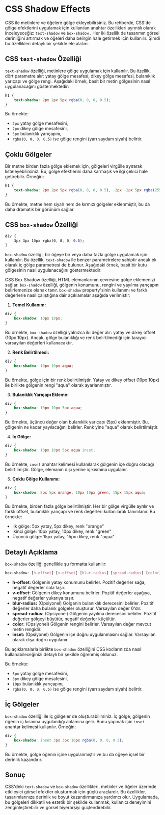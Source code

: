 # CSS Shadow Effects

CSS ile metinlere ve öğelere gölge ekleyebilirsiniz. Bu rehberde, CSS'de gölge efektlerini uygulamak için kullanılan anahtar özellikleri ayrıntılı olarak inceleyeceğiz: `text-shadow` ve `box-shadow` . Her iki özellik de tasarımın görsel derinliğini artırmak ve öğeleri daha belirgin hale getirmek için kullanılır. Şimdi bu özellikleri detaylı bir şekilde ele alalım.

## CSS `text-shadow` Özelliği

`text-shadow` özelliği, metinlere gölge uygulamak için kullanılır. Bu özellik, dört parametre alır: yatay gölge mesafesi, dikey gölge mesafesi, bulanıklık yarıçapı ve gölge rengi. Aşağıdaki örnek, basit bir metin gölgesinin nasıl uygulanacağını göstermektedir:

```css
h1 {
    text-shadow: 2px 2px 5px rgba(0, 0, 0, 0.5);
}
```

Bu örnekte:
* `2px` yatay gölge mesafesini, 
* `2px` dikey gölge mesafesini, 
* `5px` bulanıklık yarıçapını, 
* `rgba(0, 0, 0, 0.5)` ise gölge rengini (yarı saydam siyah) belirtir.

## Çoklu Gölgeler

Bir metne birden fazla gölge eklemek için, gölgeleri virgülle ayırarak listeleyebilirsiniz. Bu, gölge efektlerini daha karmaşık ve ilgi çekici hale getirebilir. Örneğin:

```css
h1 {
    text-shadow: 2px 2px 5px rgba(0, 0, 0, 0.5), -2px -2px 5px rgba(255, 0, 0, 0.5);
}
```

Bu örnekte, metne hem siyah hem de kırmızı gölgeler eklenmiştir, bu da daha dramatik bir görünüm sağlar.

## CSS `box-shadow` Özelliği

```css
div {
    3px 3px 10px rgba(0, 0, 0, 0.5);
}
```

`box-shadow` özelliği, bir öğeye bir veya daha fazla gölge uygulamak için kullanılır. Bu özellik, `text-shadow` ile benzer parametrelere sahiptir ancak ek olarak iç gölge parametresi de bulunur. Aşağıdaki örnek, basit bir kutu gölgesinin nasıl uygulanacağını göstermektedir:

CSS Box Shadow özelliği, HTML elemanlarının çevresine gölge eklemenizi sağlar. `box-shadow` özelliği, gölgenin konumunu, rengini ve yayılma yarıçapını belirlemenize olanak tanır. `box-shadow` property'sinin kullanımı ve farklı değerlerle nasıl çalıştığına dair açıklamalar aşağıda verilmiştir:

1. **Temel Kullanım:** 

```css
div {
    box-shadow: 10px 10px;
}
```

Bu örnekte, `box-shadow` özelliği yalnızca iki değer alır: yatay ve dikey offset (10px 10px). Ancak, gölge bulanıklığı ve renk belirtilmediği için tarayıcı varsayılan değerleri kullanacaktır.

2. **Renk Belirtilmesi:** 

```css
div {
    box-shadow: 10px 10px aqua;
}
```

Bu örnekte, gölge için bir renk belirtilmiştir. Yatay ve dikey offset (10px 10px) ile birlikte gölgenin rengi "aqua" olarak ayarlanmıştır.

3. **Bulanıklık Yarıçapı Ekleme:** 

```css
div {
    box-shadow: 10px 10px 5px aqua;
}
```

Bu örnekte, üçüncü değer olan bulanıklık yarıçapı (5px) eklenmiştir. Bu, gölgenin ne kadar yayılacağını belirler. Renk yine "aqua" olarak belirtilmiştir.

4. **İç Gölge:** 

```css
div {
    box-shadow: 10px 10px 5px aqua inset;
}
```

Bu örnekte, `inset` anahtar kelimesi kullanılarak gölgenin içe doğru olacağı belirtilmiştir. Gölge, elemanın dışı yerine iç kısmına uygulanır.

5. **Çoklu Gölge Kullanımı:** 

```css
div {
    box-shadow: 5px 5px orange, 10px 10px green, 15px 15px aqua;
}
```

Bu örnekte, birden fazla gölge belirtilmiştir. Her bir gölge virgülle ayrılır ve farklı offset, bulanıklık yarıçapı ve renk değerleri kullanılarak tanımlanır. Bu örnekte:
* İlk gölge: 5px yatay, 5px dikey, renk "orange"
* İkinci gölge: 10px yatay, 10px dikey, renk "green"
* Üçüncü gölge: 15px yatay, 15px dikey, renk "aqua"

## Detaylı Açıklama

`box-shadow` özelliği genellikle şu formatta kullanılır:

```css
box-shadow: [h-offset] [v-offset] [blur-radius] [spread-radius] [color] [inset];
```

* **h-offset:** Gölgenin yatay konumunu belirler. Pozitif değerler sağa, negatif değerler sola taşır.
* **v-offset:** Gölgenin dikey konumunu belirler. Pozitif değerler aşağıya, negatif değerler yukarıya taşır.
* **blur-radius:** (Opsiyonel) Gölgenin bulanıklık derecesini belirler. Pozitif değerler daha bulanık gölgeler oluşturur. Varsayılan değer 0'dır.
* **spread-radius:** (Opsiyonel) Gölgenin yayılma derecesini belirler. Pozitif değerler gölgeyi büyütür, negatif değerler küçültür.
* **color:** (Opsiyonel) Gölgenin rengini belirler. Varsayılan değer mevcut metin rengidir.
* **inset:** (Opsiyonel) Gölgenin içe doğru uygulanmasını sağlar. Varsayılan olarak dışa doğru uygulanır.

Bu açıklamalarla birlikte `box-shadow` özelliğini CSS kodlarınızda nasıl kullanabileceğinizi detaylı bir şekilde öğrenmiş oldunuz.

Bu örnekte:
* `3px` yatay gölge mesafesini, 
* `3px` dikey gölge mesafesini, 
* `10px` bulanıklık yarıçapını, 
* `rgba(0, 0, 0, 0.5)` ise gölge rengini (yarı saydam siyah) belirtir.

## İç Gölgeler

`box-shadow` özelliği ile iç gölgeler de oluşturabilirsiniz. İç gölge, gölgenin öğenin iç kısmına uygulandığı anlamına gelir. Bunu yapmak için `inset` anahtar kelimesi kullanılır. Örneğin:

```css
div {
    box-shadow: inset 3px 3px 10px rgba(0, 0, 0, 0.5);
}
```

Bu örnekte, gölge öğenin içine uygulanmıştır ve bu da öğeye içsel bir derinlik kazandırır.

## Sonuç

CSS'deki `text-shadow` ve `box-shadow` özellikleri, metinler ve öğeler üzerinde etkileyici görsel efektler oluşturmak için güçlü araçlardır. Bu özellikler, tasarımlarınıza derinlik ve boyut kazandırmanıza yardımcı olur. Uygulamada, bu gölgeleri dikkatli ve estetik bir şekilde kullanmak, kullanıcı deneyimini zenginleştirebilir ve görsel hiyerarşiyi güçlendirebilir.

